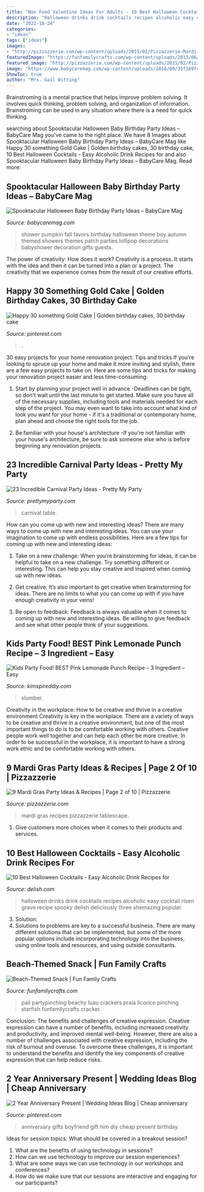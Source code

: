 ```yaml
---
title: "Non Food Valentine Ideas For Adults - 10 Best Halloween Cocktails"
description: "Halloween drinks drink cocktails recipes alcoholic easy cocktail risen grave recipe spooky delish deliciously three shemazing popular"
date: "2022-10-24"
categories:
- "ideas"
tags: ["ideas"]
images:
- "http://pizzazzerie.com/wp-content/uploads/2015/02/Pizzazzerie-Mardi-Gras-Party-Ideas.jpg"
featuredImage: "https://funfamilycrafts.com/wp-content/uploads/2013/06/beach_snack.jpg"
featured_image: "http://pizzazzerie.com/wp-content/uploads/2015/02/Pizzazzerie-Mardi-Gras-Party-Ideas.jpg"
image: "https://www.babycaremag.com/wp-content/uploads/2016/09/35f169f4e4fb11a070a2831bca53336d.jpg"
ShowToc: true
author: "Mrs. Gail Witting"
---
```



Brainstroming is a mental practice that helps improve problem solving. It involves quick thinking, problem solving, and organization of information. Brainstroming can be used in any situation where there is a need for quick thinking.

	

		
searching about Spooktacular Halloween Baby Birthday Party Ideas – BabyCare Mag you've came to the right place. We have 8 Images about Spooktacular Halloween Baby Birthday Party Ideas – BabyCare Mag like Happy 30 something Gold Cake | Golden birthday cakes, 30 birthday cake, 10 Best Halloween Cocktails - Easy Alcoholic Drink Recipes for and also Spooktacular Halloween Baby Birthday Party Ideas – BabyCare Mag. Read more:
		
    
## Spooktacular Halloween Baby Birthday Party Ideas – BabyCare Mag

<img loading=lazy src="https://www.babycaremag.com/wp-content/uploads/2016/09/35f169f4e4fb11a070a2831bca53336d.jpg" onerror="this.onerror=null;this.src='https://tse3.mm.bing.net/th?id=OIP.Ee0PM7b-y5rgHRl6bONDbQHaKX&amp;pid=15.1';" alt="Spooktacular Halloween Baby Birthday Party Ideas – BabyCare Mag">

_Source: babycaremag.com_

>shower pumpkin fall favors birthday halloween theme boy autumn themed showers themes patch parties lollipop decorations babyshower decoration gifts guests. 

	

The power of creativity: How does it work?
Creativity is a process. It starts with the idea and then it can be turned into a plan or a project. The creativity that we experience comes from the result of our creative efforts.

    
## Happy 30 Something Gold Cake | Golden Birthday Cakes, 30 Birthday Cake

<img loading=lazy src="https://i.pinimg.com/736x/28/70/4e/28704ebb3003bcb33b0814044f9f4e7a--golden-birthday-cakes-happy-birthday-cakes.jpg" onerror="this.onerror=null;this.src='https://tse3.mm.bing.net/th?id=OIP.B1vaww7yzjaCUt0A8gWeggAAAA&amp;pid=15.1';" alt="Happy 30 something Gold Cake | Golden birthday cakes, 30 birthday cake">

_Source: pinterest.com_

>. 

	

30 easy projects for your home renovation project: Tips and tricks
If you're looking to spruce up your home and make it more inviting and stylish, there are a few easy projects to take on. Here are some tips and tricks for making your renovation project easier and less time-consuming:
1. Start by planning your project well in advance -Deadlines can be tight, so don't wait until the last minute to get started. Make sure you have all of the necessary supplies, including tools and materials needed for each step of the project. You may even want to take into account what kind of look you want for your home - if it's a traditional or contemporary home, plan ahead and choose the right tools for the job.

2. Be familiar with your house's architecture -If you're not familiar with your house's architecture, be sure to ask someone else who is before beginning any renovation projects.

    
## 23 Incredible Carnival Party Ideas - Pretty My Party

<img loading=lazy src="https://www.prettymyparty.com/wp-content/uploads/2017/08/Carnival-Party-Table.jpg" onerror="this.onerror=null;this.src='https://tse2.mm.bing.net/th?id=OIP.oobAT2dDkZx-_ypLtuhKHQHaKY&amp;pid=15.1';" alt="23 Incredible Carnival Party Ideas - Pretty My Party">

_Source: prettymyparty.com_

>carnival table. 

	

How can you come up with new and interesting ideas?
There are many ways to come up with new and interesting ideas. You can use your imagination to come up with endless possibilities. Here are a few tips for coming up with new and interesting ideas:
1. Take on a new challenge: When you’re brainstorming for ideas, it can be helpful to take on a new challenge. Try something different or interesting. This can help you stay creative and inspired when coming up with new ideas.

2. Get creative: It’s also important to get creative when brainstorming for ideas. There are no limits to what you can come up with if you have enough creativity in your veins!

3. Be open to feedback: Feedback is always valuable when it comes to coming up with new and interesting ideas. Be willing to give feedback and see what other people think of your suggestions.

    
## Kids Party Food! BEST Pink Lemonade Punch Recipe – 3 Ingredient – Easy

<img loading=lazy src="https://kimspireddiy.com/wp-content/uploads/2020/01/party-food-pink-lemonade-punch-2.jpg" onerror="this.onerror=null;this.src='https://tse1.mm.bing.net/th?id=OIP.34CiLKnQEsyXttDNtIKb7QHaLH&amp;pid=15.1';" alt="Kids Party Food! BEST Pink Lemonade Punch Recipe – 3 Ingredient – Easy">

_Source: kimspireddiy.com_

>slumber. 

	

Creativity in the workplace: How to be creative and thrive in a creative environment
Creativity is key in the workplace. There are a variety of ways to be creative and thrive in a creative environment, but one of the most important things to do is to be comfortable working with others. Creative people work well together and can help each other be more creative. In order to be successful in the workplace, it is important to have a strong work ethic and be comfortable working with others.

    
## 9 Mardi Gras Party Ideas &amp; Recipes | Page 2 Of 10 | Pizzazzerie

<img loading=lazy src="http://pizzazzerie.com/wp-content/uploads/2015/02/Pizzazzerie-Mardi-Gras-Party-Ideas.jpg" onerror="this.onerror=null;this.src='https://tse4.mm.bing.net/th?id=OIP.LTuhkHU-hVV8ylomMqT59wHaE7&amp;pid=15.1';" alt="9 Mardi Gras Party Ideas &amp; Recipes | Page 2 of 10 | Pizzazzerie">

_Source: pizzazzerie.com_

>mardi gras recipes pizzazzerie tablescape. 

	

1. Give customers more choices when it comes to their products and services.

    
## 10 Best Halloween Cocktails - Easy Alcoholic Drink Recipes For

<img loading=lazy src="http://del.h-cdn.co/assets/15/38/delish-halloween-cocktails-risen-from-grave.png" onerror="this.onerror=null;this.src='https://tse1.mm.bing.net/th?id=OIP.Me5ByQG85rKJH3L2nrcPeQHaLH&amp;pid=15.1';" alt="10 Best Halloween Cocktails - Easy Alcoholic Drink Recipes for">

_Source: delish.com_

>halloween drinks drink cocktails recipes alcoholic easy cocktail risen grave recipe spooky delish deliciously three shemazing popular. 

	

3. Solution:
3. Solutions to problems are key to a successful business. There are many different solutions that can be implemented, but some of the more popular options include incorporating technology into the business, using online tools and resources, and using outside consultants.

    
## Beach-Themed Snack | Fun Family Crafts

<img loading=lazy src="https://funfamilycrafts.com/wp-content/uploads/2013/06/beach_snack.jpg" onerror="this.onerror=null;this.src='https://tse4.mm.bing.net/th?id=OIP.01OS4WO5-_4m3QJlJOrnMQHaJ0&amp;pid=15.1';" alt="Beach-Themed Snack | Fun Family Crafts">

_Source: funfamilycrafts.com_

>pail partypinching beachy luau crackers praia licorice pinching starfish funfamilycrafts cracker. 

	

Conclusion: The benefits and challenges of creative expression.
Creative expression can have a number of benefits, including increased creativity and productivity, and improved mental well-being. However, there are also a number of challenges associated with creative expression, including the risk of burnout and overuse. To overcome these challenges, it is important to understand the benefits and identify the key components of creative expression that can help reduce risks.

    
## 2 Year Anniversary Present | Wedding Ideas Blog | Cheap Anniversary

<img loading=lazy src="https://i.pinimg.com/736x/62/80/d4/6280d4eb55716c6c4360783f06cc0c72---year-anniversary-wedding-anniversary-gifts.jpg" onerror="this.onerror=null;this.src='https://tse3.mm.bing.net/th?id=OIP.W9Uvo26BkLS83_D8HXNn-QHaJ3&amp;pid=15.1';" alt="2 Year Anniversary Present | Wedding Ideas Blog | Cheap anniversary">

_Source: pinterest.com_

>anniversary gifts boyfriend gift him diy cheap present birthday. 

	

Ideas for session topics: What should be covered in a breakout session?
1. What are the benefits of using technology in sessions? 
2. How can we use technology to improve our session experiences? 
3. What are some ways we can use technology in our workshops and conferences? 
4. How do we make sure that our sessions are interactive and engaging for our participants?

